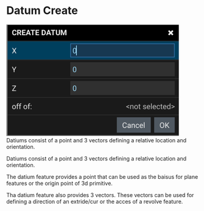 # Datum Create
![](img/create-datum-dialog.png)
Datiums consist of a point and 3 vectors defining a relative location and orientation. 

Datiums consist of a point and 3 vectors defining a relative location and orientation. 

The datium feature provides a point that can be used as the baisus for plane features or the origin point of 3d primitive.

Tha datium feature also provides 3 vectors. These vectors can be used for defining a direction of an extride/cur or the acces of a revolve feature. 


